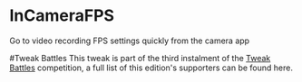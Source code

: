 # InCameraFPS
Go to video recording FPS settings quickly from the camera app

#Tweak Battles
This tweak is part of the third instalment of the [Tweak Battles](https://www.tweakbattles.com) competition, a full list of this edition's supporters can be found here.
